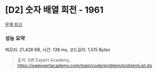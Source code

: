 # [D2] 숫자 배열 회전 - 1961 

[문제 링크](https://swexpertacademy.com/main/code/problem/problemDetail.do?contestProbId=AV5Pq-OKAVYDFAUq) 

### 성능 요약

메모리: 21,428 KB, 시간: 138 ms, 코드길이: 1,515 Bytes



> 출처: SW Expert Academy, https://swexpertacademy.com/main/code/problem/problemList.do